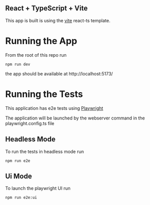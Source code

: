 ## React + TypeScript + Vite

This app is built is using the [vite](https://vite.dev/guide/) react-ts template.

# Running the App

From the root of this repo run

```
npm run dev
```

the app should be available at http://localhost:5173/

# Running the Tests

This application has e2e tests using [Playwright](https://playwright.dev/)

The application will be launched by the webserver command in the playwright.config.ts file

## Headless Mode

To run the tests in headless mode run

```
npm run e2e
```

## Ui Mode

To launch the playwright UI run

```
npm run e2e:ui
```
